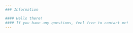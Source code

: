 ```yaml
---
### Information

#### Hello there!   
#### If you have any questions, feel free to contact me!   
---
```

